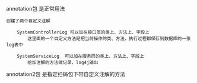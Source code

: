 annotation包  是正常用法

    创建了两个自定义注解
    
        SystemControllerLog 可以加在接口层的类上、方法上、字段上
            这里面的一个自定义方法是把当前操作的类、方法，执行过程都保存到数据库的一张log表中
    
        SystemServiceLog  可以加在服务层的类上、方法上、字段上
            给加注解的方法做记录，log4j输出


annotation2包  是指定扫码包下带自定义注解的方法